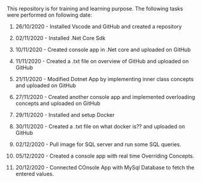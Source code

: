 This repository is for training and learning purpose. The following tasks were performed on following date:

1. 26/10/2020 - Installed Vscode and GitHub and created a repository

2. 02/11/2020 - Installed .Net Core Sdk

3. 10/11/2020 - Created console app in .Net core and uploaded on GitHub

4. 11/11/2020 - Created a .txt file on overview of GitHub and uploaded on GitHub

5. 21/11/2020 - Modified Dotnet App by implementing inner class concepts and uploaded on GitHub

6. 27/11/2020 - Created another console app and implemented overloading concepts and uploaded on GitHub

7. 29/11/2020 - Installed and setup Docker

8. 30/11/2020 - Created a .txt file on what docker is?? and uploaded on GitHub

9. 02/12/2020 - Pull image for SQL server and run some SQL queries.

10. 05/12/2020 - Created a console app with real time Overriding Concepts.

11. 20/12/2020 - Connected COnsole App with MySql Database to fetch the entered values.
